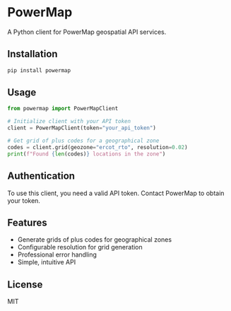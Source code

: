# PowerMap

A Python client for PowerMap geospatial API services.

## Installation

```bash
pip install powermap
```

## Usage

```python
from powermap import PowerMapClient

# Initialize client with your API token
client = PowerMapClient(token="your_api_token")

# Get grid of plus codes for a geographical zone
codes = client.grid(geozone="ercot_rto", resolution=0.02)
print(f"Found {len(codes)} locations in the zone")
```

## Authentication

To use this client, you need a valid API token. Contact PowerMap to obtain your token.

## Features

- Generate grids of plus codes for geographical zones
- Configurable resolution for grid generation
- Professional error handling
- Simple, intuitive API

## License

MIT
